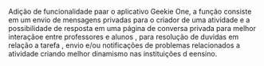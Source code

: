 Adição de funcionalidade paar o aplicativo Geekie One, a função consiste em um envio de mensagens privadas para o criador de uma atividade e a possibilidade de resposta em uma página de conversa privada para melhor interaçãoe entre professores e alunos , para resolução de duvidas em relação a tarefa , envio e/ou notificações de problemas relacionados a atividade criando melhor dinamismo nas instituições d eensino. 

